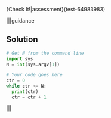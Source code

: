{Check It!|assessment}(test-64983983)

|||guidance
## Solution
```python
# Get N from the command line
import sys
N = int(sys.argv[1])

# Your code goes here
ctr = 0
while ctr <= N:
  print(ctr)
  ctr = ctr + 1
```
|||